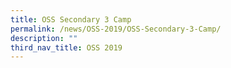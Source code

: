 ```yaml
---
title: OSS Secondary 3 Camp
permalink: /news/OSS-2019/OSS-Secondary-3-Camp/
description: ""
third_nav_title: OSS 2019
---
```


